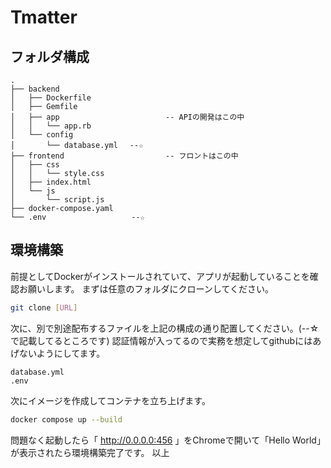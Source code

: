 # Tmatter

## フォルダ構成
```
.
├── backend
│   ├── Dockerfile
│   ├── Gemfile
│   ├── app　　　　                 -- APIの開発はこの中
│   │   └── app.rb
│   └── config
│       └── database.yml　 --☆
├── frontend　　　　                -- フロントはこの中
│   ├── css
│   │   └── style.css
│   ├── index.html
│   └── js
│       └── script.js
├── docker-compose.yaml
└── .env                   --☆
```

## 環境構築
前提としてDockerがインストールされていて、アプリが起動していることを確認お願いします。
まずは任意のフォルダにクローンしてください。
```bash
git clone [URL]
```
次に、別で別途配布するファイルを上記の構成の通り配置してください。(--☆で記載してるところです)
認証情報が入ってるので実務を想定してgithubにはあげないようにしてます。
```
database.yml
.env
```
次にイメージを作成してコンテナを立ち上げます。
```bash
docker compose up --build
```
問題なく起動したら「 http://0.0.0.0:456 」をChromeで開いて「Hello World」が表示されたら環境構築完了です。
以上
